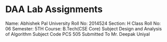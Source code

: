 # DAA Lab Assignments
Name:	Abhishek Pal
University Roll No:	2014524
Section:	H
Class Roll No:	06
Semester:	5TH
Course:	B.Tech(CSE Core)
Subject	Design and Analysis of Algorithm
Subject Code	PCS 505
Submitted To	Mr. Deepak Uniyal
